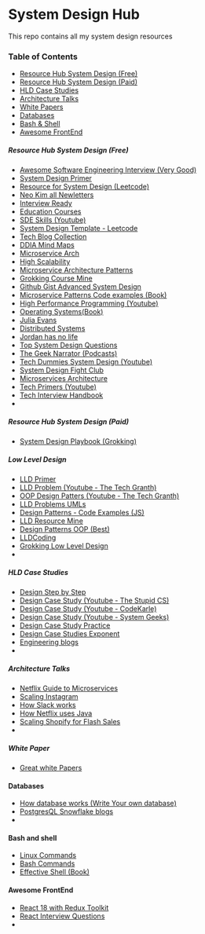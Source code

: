 # System Design Hub
This repo contains all my system design resources

### Table of Contents


*  [Resource Hub System Design (Free)](https://github.com/sounak07/System-Design-Hub?tab=readme-ov-file#resource-hub-system-design-free)
*  [Resource Hub System Design (Paid)](https://github.com/sounak07/System-Design-Hub?tab=readme-ov-file#resource-hub-system-design-paid)
*  [HLD Case Studies](https://github.com/sounak07/System-Design-Hub#hld-case-studies)
*  [Architecture Talks](https://github.com/sounak07/System-Design-Hub#architecture-talks)
*  [White Papers](https://github.com/sounak07/System-Design-Hub?tab=readme-ov-file#white-paper)
*  [Databases](https://github.com/sounak07/System-Design-Hub#databases)
*  [Bash & Shell](https://github.com/sounak07/System-Design-Hub#bash-and-shell)
*  [Awesome FrontEnd](https://github.com/sounak07/System-Design-Hub#awesome-frontend)

##### Resource Hub System Design (Free)

-  [Awesome Software Engineering Interview (Very Good)](https://github.com/imkgarg/Awesome-Software-Engineering-Interview) 
-  [System Design Primer](https://github.com/donnemartin/system-design-primer#study-guide) 
-  [Resource for System Design (Leetcode)](https://leetcode.com/discuss/interview-question/system-design/457451/Resources-for-System-Design)
-  [Neo Kim all Newletters](https://github.com/systemdesign42/system-design?tab=readme-ov-file#c-technologies)
-  [Interview Ready](https://github.com/InterviewReady/system-design-resources)
-  [Education Courses](https://github.com/kartik1998/educative)
-  [SDE Skills (Youtube)](https://www.youtube.com/@SDESkills/playlists)
-  [System Design Template - Leetcode](https://leetcode.com/discuss/career/229177/My-System-Design-Template)
-  [Tech Blog Collection](https://github.com/kilimchoi/engineering-blogs)
-  [DDIA Mind Maps](https://medium.com/@Joker3D/mind-maps-of-designing-data-intensive-application-2b7556be92b3)
-  [Microservice Arch](https://github.com/sanyathisside/System-Design) 
-  [High Scalability](https://highscalability.com/)
-  [Microservice Architecture Patterns](https://github.com/mehmetozkaya/Design-Microservices-Architecture-with-Patterns-Principles)
-  [Grokking Course Mine](https://github.com/judylime/grokking/tree/main)
-  [Github Gist Advanced System Design](https://gist.github.com/anilpai/0da860c8295668571c4fa9fc07638e1c)  
-  [Microservice Patterns Code examples (Book)](https://github.com/microservices-patterns/ftgo-application)
-  [High Performance Programming (Youtube)](https://www.youtube.com/@HighPerformanceProgramming/playlists)
-  [Operating Systems(Book)](https://www.os-book.com/OS9/slide-dir/index.html)
-  [Julia Evans](https://jvns.ca/)
-  [Distributed Systems](https://www.youtube.com/playlist?list=PLeKd45zvjcDFUEv_ohr_HdUFe97RItdiB)
-  [Jordan has no life](https://www.youtube.com/@jordanhasnolife5163/playlists)
-  [Top System Design Questions](https://dev.to/somadevtoo/top-50-system-design-interview-questions-for-2024-5dbk)
-  [The Geek Narrator (Podcasts)](https://www.youtube.com/@TheGeekNarrator/videos)
-  [Tech Dummies System Design (Youtube)](https://www.youtube.com/@TechDummiesNarendraL/playlists)
-  [System Design Fight Club](https://www.youtube.com/@SDFC/playlists)
-  [Microservices Architecture](https://www.youtube.com/watch?v=-XGTjzz7nEs&list=PLkQkbY7JNJuDqCFncFdTzGm6cRYCF-kZO)
-  [Tech Primers (Youtube)](https://www.youtube.com/@TechPrimers/playlists)
-  [Tech Interview Handbook](https://www.techinterviewhandbook.org/)
-  

##### Resource Hub System Design (Paid)

- [System Design Playbook (Grokking)](https://www.designgurus.io/path/system-design-interview-playbook)

##### Low Level Design 

-  [LLD Primer](https://github.com/prasadgujar/low-level-design-primer/blob/master/solutions.md)
-  [LLD Problem (Youtube - The Tech Granth)](https://www.youtube.com/watch?v=zRz1GPSH50I&list=PLJN9ydlFnJsiEgyjO3D3yBhtiENymhF8G)
-  [OOP Design Patters (Youtube - The Tech Granth)](https://www.youtube.com/watch?v=-RNkWv-d4zM&list=PLJN9ydlFnJsi6-lev2fQ2f1X7YD-VPQVW)
-  [LLD Problems UMLs](https://github.com/savitansh/Object-Oriented-Design)
-  [Design Patterns - Code Examples (JS)](https://github.com/gztchan/design-patterns-in-typescript/tree/master)
-  [LLD Resource Mine](https://github.com/sbvkrishna/low-level-design?tab=readme-ov-file)
-  [Design Patterns OOP (Best)](https://www.youtube.com/playlist?list=PLrhzvIcii6GNjpARdnO4ueTUAVR9eMBpc)
-  [LLDCoding](https://lldcoding.com/)
-  [Grokking Low Level Design](https://github.com/tssovi/grokking-the-object-oriented-design-interview/tree/master)
-  
##### HLD Case Studies

-  [Design Step by Step](https://www.youtube.com/watch?v=bUHFg8CZFws)
-  [Design Case Study (Youtube - The Stupid CS)](https://www.youtube.com/playlist?list=PLHNJ91XSF3wzT6BaLVi4WbnuHcfZSXMek)
-  [Design Case Study (Youtube - CodeKarle)](https://www.youtube.com/watch?v=3loACSxowRU&list=PLhgw50vUymycJPN6ZbGTpVKAJ0cL4OEH3)
-  [Design Case Study (Youtube - System Geeks)](https://www.youtube.com/watch?v=qB4NEX2Ez1U&list=PLRj3ABoGhqMkdxDaTXFYTFxqyOlLrzMzO)
-  [Design Case Study Practice](https://leetdesign.com)
-  [Design Case Studies Exponent](https://www.youtube.com/playlist?list=PLrtCHHeadkHp92TyPt1Fj452_VGLipJnL)
-  [Engineering blogs](https://draft.dev/learn/engineering-blogs)
-  

##### Architecture Talks

-  [Netflix Guide to Microservices](https://www.youtube.com/watch?v=CZ3wIuvmHeM)
-  [Scaling Instagram](https://www.youtube.com/watch?v=hnpzNAPiC0E&t=402s)
-  [How Slack works](https://www.youtube.com/watch?v=WE9c9AZe-DY&t=56s)
-  [How Netflix uses Java](https://www.youtube.com/watch?v=BaUrpq_7KMk)
-  [Scaling Shopify for Flash Sales](https://www.youtube.com/watch?v=MV5Kdwzwcag)
-  

##### White Paper

- [Great white Papers](https://github.com/sharanyaa/grok_sdi_educative/tree/master)


#### Databases

-  [How database works (Write Your own database)](https://cstack.github.io/db_tutorial/)
-  [PostgresQL Snowflake blogs](https://www.snowdba.com/postgresql-blogs/)
-  

#### Bash and shell 

-  [Linux Commands](https://docs.google.com/document/d/1BCJ3iRYAif4MGxEn9j5N6dyu8-0YGA5xgHq-ldnV3po/edit#heading=h.mn2atvyoqdiv)
-  [Bash Commands](https://github.com/onceupon/Bash-Oneliner)
-  [Effective Shell (Book)](https://effective-shell.com/)


#### Awesome FrontEnd

-  [React 18 with Redux Toolkit](https://www.youtube.com/watch?v=2-crBg6wpp0&t=1s)
-  [React Interview Questions](https://github.com/sudheerj/reactjs-interview-questions)
-  